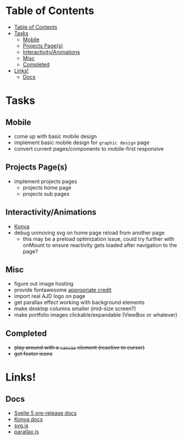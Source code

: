 # Table of Contents
- [Table of Contents](#table-of-contents)
- [Tasks](#tasks)
  - [Mobile](#mobile)
  - [Projects Page(s)](#projects-pages)
  - [Interactivity/Animations](#interactivityanimations)
  - [Misc](#misc)
  - [Completed](#completed)
- [Links!](#links)
  - [Docs](#docs)

# Tasks

## Mobile
  - come up with basic mobile design
  - implement basic mobile design for `graphic design` page
  - convert current pages/components to mobile-first responsive

## Projects Page(s)
  - implement projects pages
    - projects home page
    - projects sub pages

## Interactivity/Animations
  - [Konva](https://konvajs.org/docs/overview.html)
  - debug unmoving svg on home page reload from another page 
    - this may be a preload optimization issue, could try further with onMount to ensure
      reactivity gets loaded after navigation to the page?

## Misc
  - figure out image hosting
  - provide fontawesome [appropriate credit](https://creativecommons.org/licenses/by/4.0/)
  - import real AJD logo on page
  - get parallax effect working with background elements
  - make desktop columns smaller (mid-size screen?)
  - make portfolio images clickable/expandable (ViewBox or whatever)

## Completed
  - ~~play around with a `canvas` element (reactive to cursor)~~
  - ~~get footer icons~~

# Links!

## Docs
  - [Svelte 5 pre-release docs](https://svelte-5-preview.vercel.app/docs/introduction)
  - [Konva docs](https://konvajs.org/docs/overview.html)
  - [svg.js](https://konvajs.org/docs/overview.html)
  - [parallax.js](https://matthew.wagerfield.com/parallax/)
